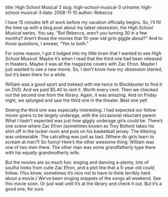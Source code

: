 title: High School Musical 3
slug: high-school-musical-3
urlname: high-school-musical-3
date: 2008-11-10
author: Rebecca

I have 15 minutes left of work before my vacation officially begins. So,
I&#x02bc;ll fill the time up with a blog post about my latest obsession, the
_High School Musical_ series. You say, &ldquo;But Rebecca, aren&#x02bc;t you
turning 30 in a few months? Aren&#x02bc;t those the movies that 10-year old
girls giggle about?&ldquo; And to those questions, I answer, &ldquo;Yes to
both.&rdquo;

For some reason, I got it lodged into my little brain that I wanted to see _High
School Musical_. Maybe it&#x02bc;s when I read that the third one had been
released in theaters. Maybe it was all the magazine covers with Zac Efron. Maybe
I just wanted to see a new movie. So, I don&#x02bc;t know how my obsession
started, but it&#x02bc;s been there for a while.

William was a good sport and trekked with me twice to Blockbuster to find it on
DVD. And we paid $5.40 to rent it. Worth every cent. Then we checked out the
second one from the library. Again, it was amazing. And on Friday night, we
splurged and saw the third one in the theater. Best one yet!

Seeing the third one was especially interesting. I had expected our fellow
movie-goers to be largely underage, with the occasional reluctant parent. What I
hadn&#x02bc;t expected was just *how* giggly underage girls could be.
There&#x02bc;s one scene where Zac Efron (sometimes known as Troy Bolton) takes
his shirt off in the locker room and puts on his basketball jersey. The
tittering was unbearable. The catcalling was just as bad. (Where do girls learn
to scream at men?) So funny! Here&#x02bc;s the other awesome thing: William was
one of two men there. The other man was some grandfatherly type there with his
equally grandmotherly wife.

But the movies are so much fun: singing and dancing a-plenty, lots of soulful
looks from cutie Zac Efron, and a plot line that a 5-year old could follow. (You
know, sometimes it&#x02bc;s nice not to have to think terribly hard about a
movie.) We&#x02bc;ve been singing snippets of the songs all weekend. See this
movie soon. Or just wait until it&#x02bc;s at the library and check it out. But
it&#x02bc;s a good one, for sure.
